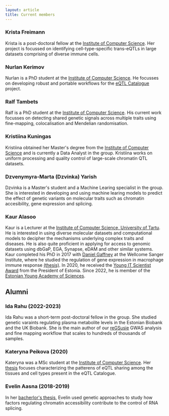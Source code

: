 ```yaml
---
layout: article
title: Current members
---
```

### Krista Freimann
Krista is a post-doctoral fellow at the [Institute of Computer Science](https://www.cs.ut.ee/en). Her project is focussed on identifying cell-type-specific trans-eQTLs in large datasets comprising of diverse immune cells. 

### Nurlan Kerimov
Nurlan is a PhD student at the [Institute of Computer Science](https://www.cs.ut.ee/en). He focusses on developing robust and portable workflows for the [eQTL Catalogue](https://www.ebi.ac.uk/eqtl/) project. 

### Ralf Tambets
Ralf is a PhD student at the [Institute of Computer Science](https://www.cs.ut.ee/en). His current work focusses on detecting shared genetic signals across multiple traits using fine-mapping, colocalisation and Mendelian randomisation.

### Kristiina Kuningas
Kristiina obtained her Master's degree from the [Institute of Computer Science](https://www.cs.ut.ee/en) and is currently a Data Analyst in the group. Kristiina works on uniform processing and quality control of large-scale chromatin QTL datasets. 

### Dzvenymyra-Marta (Dzvinka) Yarish
Dzvinka is a Master's student and a Machine Learing specialist in the group. She is interested in developing and using machine learing models to predict the effect of genetic variants on molecular traits such as chromatin accesibility, gene expression and splicing.

### Kaur Alasoo
Kaur is a Lecturer at the [Institute of Computer Science, University of Tartu](https://www.cs.ut.ee/en). He is interested in using diverse molecular datasets and computational models to decipher the mechanisms underlying complex traits and diseases. He is also quite proficient in applying for access to genomic datasets using dbGaP, EGA, Synapse, eDAM and other similar systems. Kaur completed his PhD in 2017 with [Daniel Gaffney](https://www.sanger.ac.uk/science/groups/gaffney-group) at the Wellcome Sanger Institute, where he studied the regulation of gene expression in macrophage immune response [(thesis)](https://www.repository.cam.ac.uk/handle/1810/263855). In 2020, he received the [Young IT Scientist Award](https://www.president.ee/et/vabariigi-president/institutsioonid/972-vabariigi-presidendi-kultuurirahastu/11698-noore-it-teadlase-eripreemia/layout-institution.html) from the President of Estonia. Since 2022, he is member of the [Estonian Young Academy of Sciences](https://www.akadeemia.ee/enta/).


## Alumni
### Ida Rahu (2022-2023)
Ida Rahu was a short-term post-doctoral fellow in the group. She studied genetic varaints regulating plasma metabolite levels in the Estonian Biobank and the UK Biobank. She is the main author of our [reGSusie](https://github.com/AlasooLab/reGSusie) GWAS analysis and fine mapping workflow that scales to hundreds of thousands of samples. 

### Kateryna Peikova (2020)
Kateryna was a MSc student at the [Institute of Computer Science](https://www.cs.ut.ee/en). Her [thesis](https://comserv.cs.ut.ee/ati_thesis/datasheet.php?id=70517&year=2020) focuses characterizing the patterens of eQTL sharing among the tissues and cell types present in the eQTL Catalogue. 

### Evelin Aasna (2018-2019)
In her [bacherlor's thesis](https://dspace.ut.ee/handle/10062/66518), Evelin used genetic approaches to study how factors regulating chromatin accessibility contribute to the control of RNA splicing.